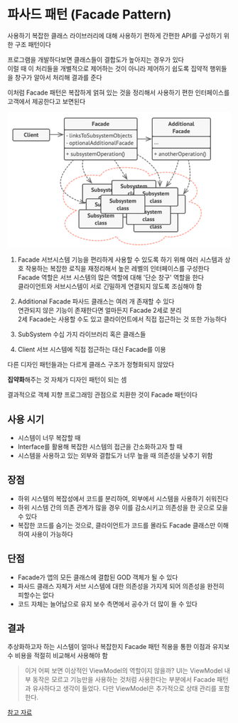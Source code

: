 # 파사드 패턴 (Facade Pattern)
사용하기 복잡한 클래스 라이브러리에 대해 사용하기 편하게 간편한 API를 구성하기 위한 구조 패턴이다

프로그램을 개발하다보면 클래스들이 결합도가 높아지는 경우가 있다        
이럴 때 이 처리들을 개별적으로 제어하는 것이 아니라 제어하기 쉽도록 집약적 행위들을 창구가 알아서 처리해 결과를 준다

이처럼 Facade 패턴은 복잡하게 얽혀 있는 것을 정리해서 사용하기 편한 인터페이스를 고객에서 제공한다고 보면된다

![alt text](image.png)

1. Facade
서브시스템 기능을 편리하게 사용할 수 있도록 하기 위해 여러 시스템과 상호 작용하는 복잡한 로직을 재정리해서 높은 레벨의 인터페이스를 구성한다        
Facade 역할은 서브 시스템의 많은 역할에 대해 '단순 창구' 역할을 한다        
클라이언트와 서브시스템이 서로 긴밀하게 연결되지 않도록 조심해야 함

2. Additional Facade
파사드 클래스는 여러 개 존재할 수 있다      
연관되지 않은 기능이 존재한다면 얼마든지 Facade 2세로 분리      
2세 Facade는 사용할 수도 있고 클라이언트에서 직접 접근하는 것 또한 가능하다

3. SubSystem
수십 가지 라이브러리 혹은 클래스들

4. Client
서브 시스템에 직접 접근하는 대신 Facade를 이용

다른 디자인 패턴들과는 다르게 클래스 구조가 정형화되지 않았다

**집약화**해주는 것 자체가 디자인 패턴이 되는 셈

결과적으로 객체 지향 프로그래밍 관점으로 치환한 것이 Facade 패턴이다

## 사용 시기
+ 시스템이 너무 복잡할 때
+ Interface를 활용해 복잡한 시스템의 접근을 간소화하고자 할 때
+ 시스템을 사용하고 있는 외부와 결합도가 너무 높을 때 의존성을 낮추기 위함

## 장점
+ 하위 시스템의 복잡성에서 코드를 분리하여, 외부에서 시스템을 사용하기 쉬워진다
+ 하위 시스템 간의 의존 관계가 많을 경우 이를 감소시키고 의존성을 한 곳으로 모을 수 있다
+ 복잡한 코드를 숨기는 것으로, 클라이언트가 코드를 몰라도 Facade 클래스만 이해하여 사용이 가능하다

## 단점
+ Facade가 앱의 모든 클래스에 결합된 GOD 객체가 될 수 있다
+ 파사드 클래스 자체가 서브 시스템에 대한 의존성을 가지게 되어 의존성을 완전히 피할수는 없다
+ 코드 자체는 늘어남으로 유지 보수 측면에서 공수가 더 많이 들 수 있다

## 결과
추상화하고자 하는 시스템이 얼마나 복잡한지 Facade 패턴 적용을 통한 이점과 유지보수 비용을 적절히 비교해서 사용해야 함

> 이거 어찌 보면 이상적인 ViewModel의 역할이지 않을까?
> UI는 ViewModel 내부 동작은 모르고 기능만을 사용하는 것처럼 사용한다는 부분에서 Facade 패턴과 유사하다고 생각이 들었다. 다만 ViewModel은 추가적으로 상태 관리를 포함한다.

[참고 자료](https://inpa.tistory.com/entry/GOF-%F0%9F%92%A0-%ED%8D%BC%EC%82%AC%EB%93%9CFacade-%ED%8C%A8%ED%84%B4-%EC%A0%9C%EB%8C%80%EB%A1%9C-%EB%B0%B0%EC%9B%8C%EB%B3%B4%EC%9E%90)